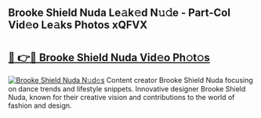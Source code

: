 ## Brooke Shield Nuda Le𝚊k𝚎d N𝚞𝚍e - Part-Col Vid𝚎o Le𝚊ks Photos xQFVX

# <h2><a href="http://fbba7d.evod.top/?m=Brooke+Shield+Nuda">🔗 👉🔴 Brooke Shield Nuda Vid𝚎o Ph𝚘t𝚘s</a></h2>

[![Brooke Shield Nuda N𝚞d𝚎s](https://i.imgur.com/8V9OHl7.gif)](http://fbba7d.evod.top/?m=Brooke+Shield+Nuda)
Content creator Brooke Shield Nuda focusing on dance trends and lifestyle snippets. Innovative designer Brooke Shield Nuda, known for their creative vision and contributions to the world of fashion and design. 
